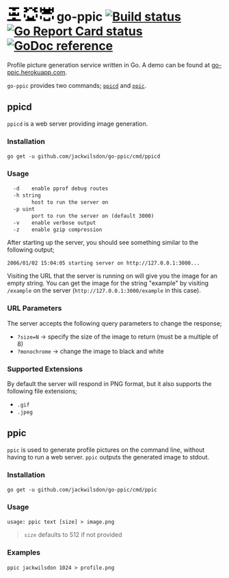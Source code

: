 # <img src="./assets/go-ppic.png" width="32" height="32" title="go-ppic example"> <img src="./assets/hello-world.png" width="32" height="32" title="go-ppic hello-world example"> <img src="./assets/jackwilsdon.png" width="32" height="32" title="go-ppic jackwilsdon example"> go-ppic <a href="https://github.com/jackwilsdon/go-ppic/actions/workflows/ci.yml" title="Build status"><img src="https://github.com/jackwilsdon/go-ppic/actions/workflows/ci.yml/badge.svg" title="Build status"></a> <a href="https://goreportcard.com/report/github.com/jackwilsdon/go-ppic" title="Go Report Card"><img src="https://goreportcard.com/badge/github.com/jackwilsdon/go-ppic" title="Go Report Card status"></a> <a href="https://godoc.org/github.com/jackwilsdon/go-ppic" title="GoDoc reference"><img src="https://godoc.org/github.com/jackwilsdon/go-ppic?status.svg" title="GoDoc reference"></a>

Profile picture generation service written in Go. A demo can be found at [go-ppic.herokuapp.com](https://go-ppic.herokuapp.com/hello).

`go-ppic` provides two commands; [`ppicd`](#ppicd) and [`ppic`](#ppic).

## ppicd

`ppicd` is a web server providing image generation.

### Installation

```Shell
go get -u github.com/jackwilsdon/go-ppic/cmd/ppicd
```

### Usage

```Text
  -d	enable pprof debug routes
  -h string
    	host to run the server on
  -p uint
    	port to run the server on (default 3000)
  -v	enable verbose output
  -z	enable gzip compression
```

After starting up the server, you should see something similar to the following output;

```Text
2006/01/02 15:04:05 starting server on http://127.0.0.1:3000...
```

Visiting the URL that the server is running on will give you the image for an empty string. You can get the image for
the string "example" by visiting `/example` on the server (`http://127.0.0.1:3000/example` in this case).

### URL Parameters

The server accepts the following query parameters to change the response;

 * `?size=N` → specify the size of the image to return (must be a multiple of 8)
 * `?monochrome` → change the image to black and white

### Supported Extensions

By default the server will respond in PNG format, but it also supports the following file extensions;

 * `.gif`
 * `.jpeg`

## ppic

`ppic` is used to generate profile pictures on the command line, without having to run a web server. `ppic` outputs the generated image to stdout.

### Installation

```Shell
go get -u github.com/jackwilsdon/go-ppic/cmd/ppic
```

### Usage

```Text
usage: ppic text [size] > image.png
```

> `size` defaults to 512 if not provided

### Examples

```Shell
ppic jackwilsdon 1024 > profile.png
```
